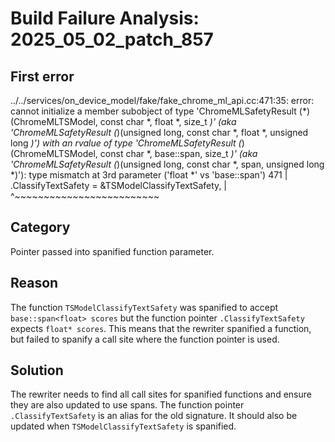 # Build Failure Analysis: 2025_05_02_patch_857

## First error

../../services/on_device_model/fake/fake_chrome_ml_api.cc:471:35: error: cannot initialize a member subobject of type 'ChromeMLSafetyResult (*)(ChromeMLTSModel, const char *, float *, size_t *)' (aka 'ChromeMLSafetyResult (*)(unsigned long, const char *, float *, unsigned long *)') with an rvalue of type 'ChromeMLSafetyResult (*)(ChromeMLTSModel, const char *, base::span<float>, size_t *)' (aka 'ChromeMLSafetyResult (*)(unsigned long, const char *, span<float>, unsigned long *)'): type mismatch at 3rd parameter ('float *' vs 'base::span<float>')
  471 |             .ClassifyTextSafety = &TSModelClassifyTextSafety,
      |                                   ^~~~~~~~~~~~~~~~~~~~~~~~~~

## Category
Pointer passed into spanified function parameter.

## Reason
The function `TSModelClassifyTextSafety` was spanified to accept `base::span<float> scores` but the function pointer `.ClassifyTextSafety` expects `float* scores`. This means that the rewriter spanified a function, but failed to spanify a call site where the function pointer is used.

## Solution
The rewriter needs to find all call sites for spanified functions and ensure they are also updated to use spans. The function pointer `.ClassifyTextSafety` is an alias for the old signature. It should also be updated when `TSModelClassifyTextSafety` is spanified.
```